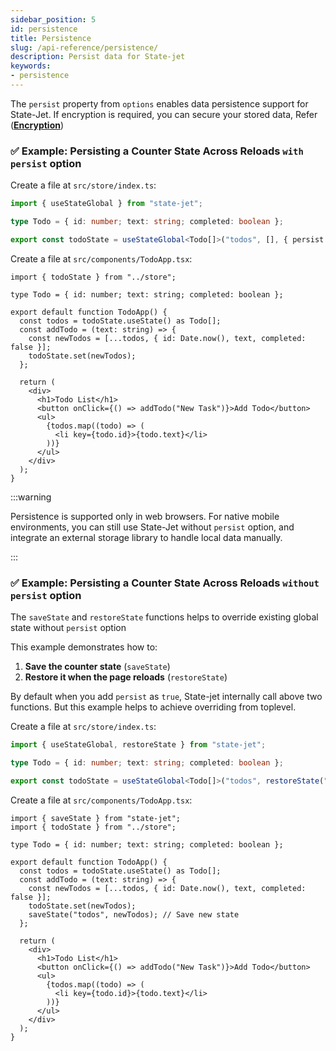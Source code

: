 ```yaml
---
sidebar_position: 5
id: persistence
title: Persistence
slug: /api-reference/persistence/
description: Persist data for State-jet
keywords:
- persistence
---
```


The `persist` property from `options` enables data persistence support for State-Jet. If encryption is required, you can secure your stored data, Refer (**[Encryption](/docs/api-reference/encryption)**)

### ✅ Example: Persisting a Counter State Across Reloads `with persist` option

Create a file at `src/store/index.ts`:

```ts title="src/store/index.ts"
import { useStateGlobal } from "state-jet";

type Todo = { id: number; text: string; completed: boolean };

export const todoState = useStateGlobal<Todo[]>("todos", [], { persist: true });
```

Create a file at `src/components/TodoApp.tsx`:

```tsx title="src/components/TodoApp.tsx"
import { todoState } from "../store";

type Todo = { id: number; text: string; completed: boolean };

export default function TodoApp() {
  const todos = todoState.useState() as Todo[];
  const addTodo = (text: string) => {
    const newTodos = [...todos, { id: Date.now(), text, completed: false }];
    todoState.set(newTodos);
  };

  return (
    <div>
      <h1>Todo List</h1>
      <button onClick={() => addTodo("New Task")}>Add Todo</button>
      <ul>
        {todos.map((todo) => (
          <li key={todo.id}>{todo.text}</li>
        ))}
      </ul>
    </div>
  );
}
```

:::warning

Persistence is supported only in web browsers. For native mobile environments, you can still use State-Jet without `persist` option, and integrate an external storage library to handle local data manually.

:::

### ✅ Example: Persisting a Counter State Across Reloads `without persist` option

The `saveState` and `restoreState` functions helps to override existing global state without `persist` option

This example demonstrates how to:

1. **Save the counter state** (`saveState`)
2. **Restore it when the page reloads** (`restoreState`)

By default when you add `persist` as `true`, State-jet internally call above two functions. But this example helps to achieve overriding from toplevel.

Create a file at `src/store/index.ts`:

```ts title="src/store/index.ts"
import { useStateGlobal, restoreState } from "state-jet";

type Todo = { id: number; text: string; completed: boolean };

export const todoState = useStateGlobal<Todo[]>("todos", restoreState("todos", []));
```

Create a file at `src/components/TodoApp.tsx`:

```tsx title="src/components/TodoApp.tsx"
import { saveState } from "state-jet";
import { todoState } from "../store";

type Todo = { id: number; text: string; completed: boolean };

export default function TodoApp() {
  const todos = todoState.useState() as Todo[];
  const addTodo = (text: string) => {
    const newTodos = [...todos, { id: Date.now(), text, completed: false }];
    todoState.set(newTodos);
    saveState("todos", newTodos); // Save new state
  };

  return (
    <div>
      <h1>Todo List</h1>
      <button onClick={() => addTodo("New Task")}>Add Todo</button>
      <ul>
        {todos.map((todo) => (
          <li key={todo.id}>{todo.text}</li>
        ))}
      </ul>
    </div>
  );
}
```
